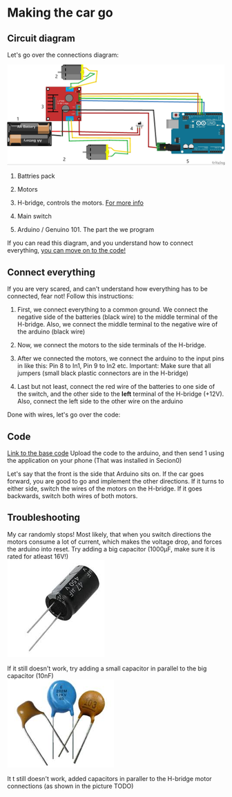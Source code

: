 # Making the car go

## Circuit diagram

Let's go over the connections diagram:

![[If you can't view this image I hope you can read schematics](./section1_schematic.pdf)](./pictures/section1_schematic.jpg)

1. Battries pack

1. Motors

1. H-bridge, controls the motors. [For more info](https://en.wikipedia.org/wiki/H_bridge)

1. Main switch

1. Arduino / Genuino 101. The part the we program

If you can read this diagram, and you understand how to connect everything, [you can move on to the code!](#code)

## Connect everything

If you are very scared, and can't understand how everything has to be connected, fear not! Follow this instructions:

1. First, we connect everything to a common ground. We connect the negative side of the batteries (black wire) to the middle terminal of the H-bridge. Also, we connect the middle terminal to the negative wire of the arduino (black wire)

1. Now, we connect the motors to the side terminals of the H-bridge.

1. After we connected the motors, we connect the arduino to the input pins in like this: Pin 8 to In1, Pin 9 to In2 etc. Important: Make sure that all jumpers (small black plastic connectors are in the H-bridge)

1. Last but not least, connect the red wire of the batteries to one side of the switch, and the other side to the __left__ terminal of the H-bridge (+12V). Also, connect the left side to the other wire on the arduino

Done with wires, let's go over the code:

## Code

[Link to the base code](./code%20no1/code%20no1.ino)
Upload the code to the arduino, and then send 1 using the application on your phone (That was installed in Secion0)

Let's say that the front is the side that Arduino sits on. If the car goes forward, you are good to go and implement the other directions. If it turns to either side, switch the wires of the motors on the H-bridge. If it goes backwards, switch both wires of both motors.


## Troubleshooting

My car randomly stops!
Most likely, that when you switch directions the motors consume a lot of current, which makes the voltage drop, and forces the arduino into reset. Try adding a big capacitor (1000μF, make sure it is rated for atleast 16V!)  
![electrolitic capacitor](./pictures/bigcap.jpg)

If it still doesn't work, try adding a small capacitor in parallel to the big capacitor (10nF)  
![ceramic capacitor](./pictures/smallcap.jpg)

It t still doesn't work, added capacitors in paraller to the H-bridge motor connections (as shown in the picture TODO)
